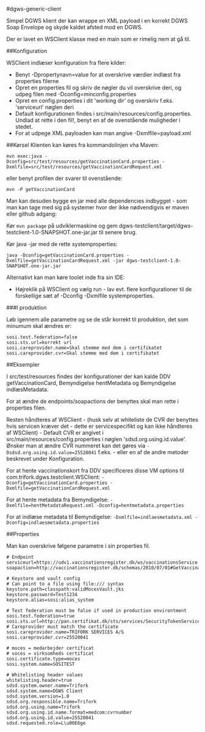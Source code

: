 #dgws-generic-client

Simpel DGWS klient der kan wrappe en XML payload i en korrekt DGWS Soap Envelope og skyde kaldet afsted mod en DGWS.

Der er lavet en WSClient klasse med en main som er rimelig nem at gå til.

##Konfiguration

WSClient indlæser konfiguration fra flere kilder:
 - Benyt -Dpropertynavn=value for at overskrive værdier indlæst fra properties filerne
 - Opret en properties fil og skriv de nøgler du vil overskrive deri, og udpeg filen med -Dconfig=minconfig.properties
 - Opret en config.properties i dit 'working dir' og overskriv f.eks. 'serviceurl' nøglen deri
 - Default konfigurationen findes i src/main/resources/config.properties. Undlad at rette i den fil!, benyt en af de ovenstående muligheder i stedet.
 - For at udpege XML payloaden kan man angive -Dxmlfile=payload.xml

##Kørsel
Klienten kan køres fra kommandolinjen vha Maven:

    mvn exec:java -Dconfig=src/test/resources/getVaccinationCard.properties -Dxmlfile=src/test/resources/getVaccinationCardRequest.xml

eller benyt profilen der svarer til ovenstående:

    mvn -P getVaccinationCard

Man kan desuden bygge en jar med alle dependencies indbygget - som man kan tage med sig på systemer hvor der ikke nødvendigvis er maven eller github adgang:

Kør ```mvn package``` på udviklermaskine og gem dgws-testclient/target/dgws-testclient-1.0-SNAPSHOT.one-jar.jar til senere brug.

Kør java -jar med de rette systemproperties:

    java -Dconfig=getVaccinationCard.properties -Dxmlfile=getVaccinationCardRequest.xml -jar dgws-testclient-1.0-SNAPSHOT.one-jar.jar


Alternativt kan man køre toolet inde fra sin IDE:

- Højreklik på WSClient og vælg run - lav evt. flere konfigurationer til de forskellige sæt af -Dconfig -Dxmlfile systemproperties.

###I produktion

Løb igennem alle parametre og se de står korrekt til produktion, det som minumum skal ændres er:
```
sosi.test.federation=false
sosi.sts.url=korrekt url
sosi.careprovider.name=Skal stemme med dem i certifikatet
sosi.careprovider.cvr=Skal stemme med dem i certifikatet
```

##Eksempler

I src/test/resources findes der konfigurationer der kan kalde DDV getVaccinationCard, Bemyndigelse hentMetadata og Bemyndigelse indlæsMetadata.

For at ændre de endpoints/soapactions der benyttes skal man rette i properties filen.

Resten håndteres af WSClient - (husk selv at whiteliste de CVR der benyttes hvis servicen kræver det - dette er servicespecifikt og kan ikke håndteres af WSClient)
    - Default CVR er angivet i src/main/resources/config.properties i nøglen 'sdsd.org.using.id.value'. Ønsker man at ændre CVR nummeret kan det gøres via ```-Dsdsd.org.using.id.value=25520041``` f.eks. - eller en af de andre metoder beskrevet under Konfiguration.

For at hente vaccinationskort fra DDV specificeres disse VM options til com.trifork.dgws.testclient.WSClient:
   ```-Dconfig=getVaccinationCard.properties -Dxmlfile=getVaccinationCardRequest.xml```

For at hente metadata fra Bemyndigelse:
   ```-Dxmlfile=hentMetadataRequest.xml -Dconfig=hentmetadata.properties```

For at indlæse metadata til Bemyndigelse:
   ```-Dxmlfile=indlaesmetadata.xml -Dconfig=indlaesmetadata.properties```

##Properties

Man kan overskrive følgene parametre i sin properties fil.
```
# Endpoint
serviceurl=https://udv1.vaccinationsregister.dk/ws/vaccinationsService
soapaction=http://vaccinationsregister.dk/schemas/2010/07/01#GetVaccinationCard

# Keystore and vault config
# Can point to a file using file:/// syntax
keystore.path=classpath:validMocesVault.jks
keystore.password=Test1234
keystore.alias=sosi:alias_system

# Test federation must be false if used in production environtment
sosi.test.federation=true
sosi.sts.url=http://pan.certifikat.dk/sts/services/SecurityTokenService
# Careprovider must match the certificate
sosi.careprovider.name=TRIFORK SERVICES A/S
sosi.careprovider.cvr=25520041

# moces = medarbejder certificat
# voces = virksomheds certificat
sosi.certificate.type=moces
sosi.system.name=SOSITEST

# Whitelisting header values
whitelisting.header=true
sdsd.system.owner.name=Trifork
sdsd.system.name=DGWS Client
sdsd.system.version=1.0
sdsd.org.responsible.name=Trifork
sdsd.org.using.name=Trifork
sdsd.org.using.id.name.format=medcom:cvrnumber
sdsd.org.using.id.value=25520041
sdsd.requested.role=L\u00E6ge
```
